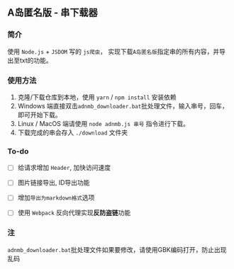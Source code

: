 ## A岛匿名版 - 串下载器

### 简介

使用 `Node.js` + `JSDOM` 写的 `js爬虫`，
实现下载`A岛匿名版`指定串的所有内容，并导出至txt的功能。

### 使用方法

1. 克隆/下载仓库到本地，使用 `yarn` / `npm install` 安装依赖
2. Windows 端直接双击`adnmb_downloader.bat`批处理文件，输入串号，回车，即可开始下载。
3. Linux / MacOS 端请使用 `node adnmb.js 串号` 指令进行下载。
4. 下载完成的串会存入 `./download` 文件夹

### To-do
- [ ] 给请求增加 `Header`, 加快访问速度
- [ ] 图片链接导出, ID导出功能
- [ ] 增加`导出为markdown格式`选项
- [ ] 使用 `Webpack` 反向代理实现**反防盗链**功能


### 注

`adnmb_downloader.bat`批处理文件如果要修改，请使用GBK编码打开，防止出现乱码